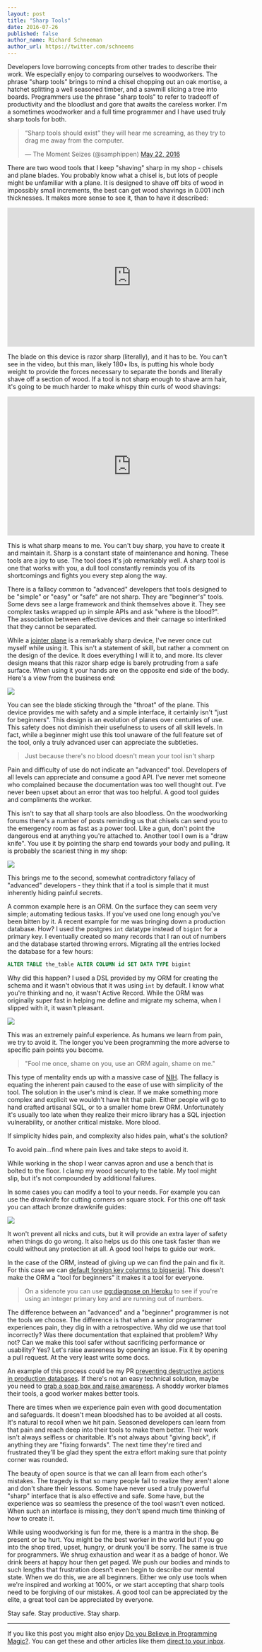 ```yaml
---
layout: post
title: "Sharp Tools"
date: 2016-07-26
published: false
author_name: Richard Schneeman
author_url: https://twitter.com/schneems
---
```


Developers love borrowing concepts from other trades to describe their work. We especially enjoy to comparing ourselves to woodworkers. The phrase "sharp tools" brings to mind a chisel chopping out an oak mortise, a hatchet splitting a well seasoned timber, and a sawmill slicing a tree into boards. Programmers use the phrase "sharp tools" to refer to tradeoff of productivity and the bloodlust and gore that awaits the careless worker. I'm a sometimes woodworker and a full time programmer and I have used truly sharp tools for both.

<blockquote class="twitter-tweet" data-lang="en"><p lang="en" dir="ltr">“Sharp tools should exist” they will hear me screaming, as they try to drag me away from the computer.</p>&mdash; The Moment Seizes (@samphippen) <a href="https://twitter.com/samphippen/status/734513408771543040">May 22, 2016</a></blockquote>
<script async src="//platform.twitter.com/widgets.js" charset="utf-8"></script>

There are two wood tools that I keep "shaving" sharp in my shop - chisels and plane blades. You probably know what a chisel is, but lots of people might be unfamiliar with a plane. It is designed to shave off bits of wood in impossibly small increments, the best can get wood shavings in 0.001 inch thicknesses. It makes more sense to see it, than to have it described:

<iframe width="560" height="315" src="https://www.youtube.com/embed/d6kOfcfnumY?t=1m55s" frameborder="0" allowfullscreen></iframe>

The blade on this device is razor sharp (literally), and it has to be. You can't see in the video, but this man, likely 180+ lbs, is putting his whole body weight to provide the forces necessary to separate the bonds and literally shave off a section of wood. If a tool is not sharp enough to shave arm hair, it's going to be much harder to make whispy thin curls of wood shavings:

<iframe width="560" height="315" src="https://www.youtube.com/embed/qqg0bWb_Gl8?t=3m12s" frameborder="0" allowfullscreen></iframe>

This is what sharp means to me. You can't buy sharp, you have to create it and maintain it. Sharp is a constant state of maintenance and honing. These tools are a joy to use. The tool does it's job remarkably well. A sharp tool is one that works with you, a dull tool constantly reminds you of its shortcomings and fights you every step along the way.

There is a fallacy common to "advanced" developers that tools designed to be "simple" or "easy" or "safe" are not sharp. They are "beginner's" tools. Some devs see a large framework and think themselves above it. They see complex tasks wrapped up in simple APIs and ask "where is the blood?". The association between effective devices and their carnage so interlinked that they cannot be separated.

While a [jointer plane](https://en.wikipedia.org/wiki/Jointer_plane) is a remarkably sharp device, I've never once cut myself while using it. This isn't a statement of skill, but rather a comment on the design of the device. It does everything I will it to, and more. Its clever design means that this razor sharp edge is barely protruding from a safe surface. When using it your hands are on the opposite end side of the body. Here's a view from the business end:

![](https://www.dropbox.com/s/njjn7jn6b1gg05j/lie-nielsen-number-4-throat.jpg?dl=1)

You can see the blade sticking through the "throat" of the plane. This device provides me with safety and a simple interface, it certainly isn't "just for beginners". This design is an evolution of planes over centuries of use. This safety does not diminish their usefulness to users of all skill levels. In fact, while a beginner might use this tool unaware of the full feature set of the tool, only a truly advanced user can appreciate the subtleties.

> Just because there's no blood doesn't mean your tool isn't sharp

Pain and difficulty of use do not indicate an "advanced" tool. Developers of all levels can appreciate and consume a good API. I've never met someone who complained because the documentation was too well thought out. I've never been upset about an error that was too helpful. A good tool guides and compliments the worker.

This isn't to say that all sharp tools are also bloodless. On the woodworking forums there's a number of posts reminding us that chisels can send you to the emergency room as fast as a power tool. Like a gun, don't point the dangerous end at anything you're attached to. Another tool I own is a "draw knife". You use it by pointing the sharp end towards your body and pulling. It is probably the scariest thing in my shop:

![](https://www.dropbox.com/s/amwdnaeo2qild1d/draw-knife.jpg?dl=1)

This brings me to the second, somewhat contradictory fallacy of "advanced" developers - they think that if a tool is simple that it must inherently hiding painful secrets.

A common example here is an ORM. On the surface they can seem very simple; automating tedious tasks. If you've used one long enough you've been bitten by it. A recent example for me was bringing down a production database. How? I used the postgres `int` datatype instead of `bigint` for a primary key. I eventually created so many records that I ran out of numbers and the database started throwing errors. Migrating all the entries locked the database for a few hours:

```sql
ALTER TABLE the_table ALTER COLUMN id SET DATA TYPE bigint
```

Why did this happen? I used a DSL provided by my ORM for creating the schema and it wasn't obvious that it was using `int` by default. I know what you're thinking and no, it wasn't Active Record. While the ORM was originally super fast in helping me define and migrate my schema, when I slipped with it, it wasn't pleasant.

![](http://i.imgur.com/FPrM4o6.gif)

This was an extremely painful experience. As humans we learn from pain, we try to avoid it. The longer you've been programming the more adverse to specific pain points you become.

> "Fool me once, shame on you, use an ORM again, shame on me."

This type of mentality ends up with a massive case of [NIH](https://en.wikipedia.org/wiki/Not_invented_here). The fallacy is equating the inherent pain caused to the ease of use with simplicity of the tool. The solution in the user's mind is clear. If we make something more complex and explicit we wouldn't have hit that pain. Either people will go to hand crafted artisanal SQL, or to a smaller home brew ORM. Unfortunately it's usually too late when they realize their micro library has a SQL injection vulnerability, or another critical mistake. More blood.

If simplicity hides pain, and complexity also hides pain, what's the solution?

To avoid pain...find where pain lives and take steps to avoid it.

While working in the shop I wear canvas apron and use a bench that is bolted to the floor. I clamp my wood securely to the table. My tool might slip, but it's not compounded by additional failures.

In some cases you can modify a tool to your needs. For example you can use the drawknife for cutting corners on square stock. For this one off task you can attach bronze drawknife guides:

![](https://www.dropbox.com/s/2tivwmzh5y59yvx/draw-knife-guides.jpg?dl=1)

It won't prevent all nicks and cuts, but it will provide an extra layer of safety when things do go wrong. It also helps us do this one task faster than we could without any protection at all. A good tool helps to guide our work.

In the case of the ORM, instead of giving up we can find the pain and fix it. For this case we can [default foreign key columns to bigserial](https://github.com/rails/rails/pull/24962). This doesn't make the ORM a "tool for beginners" it makes it a tool for everyone.

> On a sidenote you can use [pg:diagnose on Heroku](https://devcenter.heroku.com/articles/heroku-postgresql#pg-diagnose) to see if you're using an integer primary key and are running out of numbers.

The difference between an "advanced" and a "beginner" programmer is not the tools we choose. The difference is that when a senior programmer experiences pain, they dig in with a retrospective. Why did we use that tool incorrectly? Was there documentation that explained that problem? Why not? Can we make this tool safer without sacrificing performance or usability? Yes? Let's raise awareness by opening an issue. Fix it by opening a pull request. At the very least write some docs.

An example of this process could be my PR [preventing destructive actions in production databases](https://github.com/rails/rails/pull/22967). If there's not an easy technical solution, maybe you need to [grab a soap box and raise awareness](https://blog.codeship.com/optimists-guide-pessimistic-library-versioning/). A shoddy worker blames their tools, a good worker makes better tools.

There are times when we experience pain even with good documentation and safeguards. It doesn't mean bloodshed has to be avoided at all costs. It's natural to recoil when we hit pain. Seasoned developers can learn from that pain and reach deep into their tools to make them better. Their work isn't always selfless or charitable. It's not always about "giving back", if anything they are "fixing forwards". The next time they're tired and frustrated they'll be glad they spent the extra effort making sure that pointy corner was rounded.

The beauty of open source is that we can all learn from each other's mistakes. The tragedy is that so many people fail to realize they aren't alone and don't share their lessons. Some have never used a truly powerful "sharp" interface that is also effective and safe. Some have, but the experience was so seamless the presence of the tool wasn't even noticed. When such an interface is missing, they don't spend much time thinking of how to create it.

While using woodworking is fun for me, there is a mantra in the shop. Be present or be hurt. You might be the best worker in the world but if you go into the shop tired, upset, hungry, or drunk you'll be sorry. The same is true for programmers. We shrug exhaustion and wear it as a badge of honor. We drink beers at happy hour then get paged. We push our bodies and minds to such lengths that frustration doesn't even begin to describe our mental state. When we do this, we are all beginners. Either we only use tools when we're inspired and working at 100%, or we start accepting that sharp tools need to be forgiving of our mistakes. A good tool can be appreciated by the elite, a great tool can be appreciated by everyone.

Stay safe. Stay productive. Stay sharp.

---
If you like this post you might also enjoy [Do you Believe in Programming Magic?](https://blog.codeship.com/programming-magic/). You can get these and other articles like them [direct to your inbox](http://schneems.us3.list-manage.com/subscribe?u=a9095027126a1cf15c5062160&id=17dc267687).
